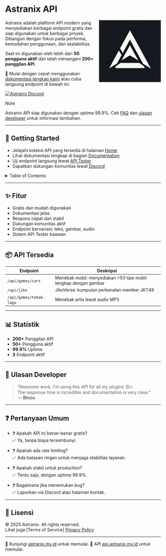 # Astranix API

<img align="right" src="/assets/logo.ico" width=200 alt="Astranix logo">

Astranix adalah platform API modern yang menyediakan berbagai endpoint gratis dan siap digunakan untuk berbagai proyek. Dibangun dengan fokus pada performa, kemudahan penggunaan, dan skalabilitas.

Saat ini digunakan oleh lebih dari **50 pengguna aktif** dan telah menangani **200+ panggilan API**.

🚀 Mulai dengan cepat menggunakan [dokumentasi lengkap kami](https://api.astranix.my.id/#docs) atau coba langsung endpoint di bawah ini.

[![Astranix Discord](https://discordapp.com/api/guilds/1332500160139366451/embed.png?style=banner2)](https://discord.gg/DGmWTbhMS3)

> [!NOTE]
> Astranix API siap digunakan dengan uptime 99.9%. Cek [FAQ](https://api.astranix.my.id/faq) dan [ulasan developer](https://api.astranix.my.id/#testimonials) untuk informasi tambahan.

---

## 🚀 Getting Started

- Jelajahi koleksi API yang tersedia di halaman [Home](https://api.astranix.my.id)
- Lihat dokumentasi lengkap di bagian [Documentation](https://api.astranix.my.id/#docs)
- Uji endpoint langsung lewat [API Tester](https://api.astranix.my.id/)
- Dapatkan dukungan komunitas lewat [Discord](https://discord.astranix.my.id/)

<details>
<summary>Table of Contents</summary>

- [API Tersedia](#docs)
- [Statistik](#docs)
- [Pertanyaan Umum](#faq)
</details>

---

## ✨ Fitur

- Gratis dan mudah digunakan
- Dokumentasi jelas
- Respons cepat dan stabil
- Dukungan komunitas aktif
- Endpoint bervariasi: teks, gambar, audio
- Sistem API Tester bawaan

---

## 📦 API Tersedia

| Endpoint                  | Deskripsi                                                                         |
|--------------------------|-----------------------------------------------------------------------------------|
| `/api/games/cars`        | Menebak mobil: menyediakan >50 tipe mobil lengkap dengan gambar                   |
| `/api/jiko`              | JikoVerse: kumpulan perkenalan member JKT48                                       |
| `/api/games/tebak-lagu`  | Menebak artis lewat audio MP3                                                     |

---

## 📊 Statistik

- **200+** Panggilan API
- **50+** Pengguna aktif
- **99.9%** Uptime
- **3** Endpoint aktif

---

## 💬 Ulasan Developer

> "Awesome work, I'm using this API for all my plugins 😍🔥  
> The response time is incredible and documentation is very clear."  
> — **Binzu**

---

## ❓ Pertanyaan Umum

- ❓ Apakah API ini benar-benar gratis?  
  ✅ Ya, tanpa biaya tersembunyi.
  
- ❓ Apakah ada rate limiting?  
  ✅ Ada batasan ringan untuk menjaga stabilitas layanan.

- ❓ Apakah stabil untuk production?  
  ✅ Tentu saja, dengan uptime 99.9%.

- ❓ Bagaimana jika menemukan bug?  
  ✅ Laporkan via Discord atau halaman kontak.

---

## 📜 Lisensi

© 2025 Astranix. All rights reserved.  
Lihat juga [Terms of Service] [Privacy Policy](https://astranix.my.id/tos)

---

🔗 Kunjungi [astranix.my.id](https://astranix.my.id) untuk memulai.
🔗 API [api.astranix.my.id](https://api.astranix.my.id) untuk memulai.
